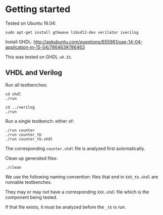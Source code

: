 # Getting started

Tested on Ubuntu 16.04:

    sudo apt-get install gtkwave libsdl2-dev verilator iverilog

Install GHDL: <http://askubuntu.com/questions/655961/use-14-04-application-in-15-04/786463#786463>

This was tested on GHDL `v0.33`.

## VHDL and Verilog

Run all testbenches:

    cd vhdl
    ./run

    cd ../verilog
    ./run

Run a single testbench: either of:

    ./run counter
    ./run counter_tb
    ./run counter_tb.vhdl

The corresponding `counter.vhdl` file is analyzed first automatically.

Clean up generated files:

    ./clean

We use the following naming convention: files that end in `XXX_tb.vhdl` are runnable testbenches.

They may or may not have a corresponding `XXX.vhdl` file which is the component being tested.

If that file exists, it must be analyzed before the `_tb` is run.
